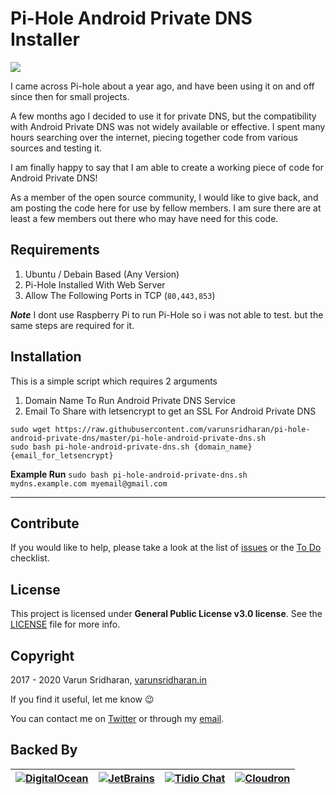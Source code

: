 # Pi-Hole Android Private DNS Installer

<img src="https://raw.githubusercontent.com/varunsridharan/pi-hole-android-private-dns/master/assets/banner.jpg"> <br/>

I came across Pi-hole about a year ago, and have been using it on and off since then for small projects.

A few months ago I decided to use it for private DNS, but the compatibility with Android Private DNS was not widely available or effective. I spent many hours searching over the internet, piecing together code from various sources and testing it.

I am finally happy to say that I am able to create a working piece of code for Android Private DNS!

As a member of the open source community, I would like to give back, and am posting the code here for use by fellow members. I am sure there are at least a few members out there who may have need for this code.

## Requirements
1. Ubuntu / Debain Based (Any Version)
2. Pi-Hole Installed With Web Server
3. Allow The Following Ports in TCP (`80,443,853`)

***Note*** I dont use Raspberry Pi to run Pi-Hole so i was not able to test. but the same steps are required for it.

## Installation
This is a simple script which requires 2 arguments
1. Domain Name To Run Android Private DNS Service
2. Email To Share with letsencrypt to get an SSL For Android Private DNS

```
sudo wget https://raw.githubusercontent.com/varunsridharan/pi-hole-android-private-dns/master/pi-hole-android-private-dns.sh
sudo bash pi-hole-android-private-dns.sh {domain_name} {email_for_letsencrypt}
```

**Example Run** `sudo bash pi-hole-android-private-dns.sh mydns.example.com myemail@gmail.com`

---

## Contribute
If you would like to help, please take a look at the list of
[issues][issues] or the [To Do](#-todo) checklist.

## License
This project is licensed under **General Public License v3.0 license**. See the [LICENSE](LICENSE) file for more info.

## Copyright
2017 - 2020 Varun Sridharan, [varunsridharan.in][website]

If you find it useful, let me know :wink:

You can contact me on [Twitter][twitter] or through my [email][email].

## Backed By
| [![DigitalOcean][do-image]][do-ref] | [![JetBrains][jb-image]][jb-ref] |  [![Tidio Chat][tidio-image]][tidio-ref] | [![Cloudron][cro-image]][cro-ref] |
| --- | --- | --- | --- |

[twitter]: https://twitter.com/varunsridharan2
[email]: mailto:varunsridharan23@gmail.com
[website]: https://varunsridharan.in
[issues]: issues/

[do-image]: https://vsp.ams3.cdn.digitaloceanspaces.com/cdn/DO_Logo_Horizontal_Blue-small.png
[jb-image]: https://vsp.ams3.cdn.digitaloceanspaces.com/cdn/phpstorm-small.png?v3
[cro-image]: https://vsp.ams3.cdn.digitaloceanspaces.com/cdn/cloudron.png?v5
[tidio-image]: https://vsp.ams3.cdn.digitaloceanspaces.com/cdn/tidiochat-small.png
[do-ref]: https://s.svarun.in/Ef
[cro-ref]: https://cloudron.io/
[jb-ref]: https://www.jetbrains.com
[tidio-ref]: https://tidiochat.com